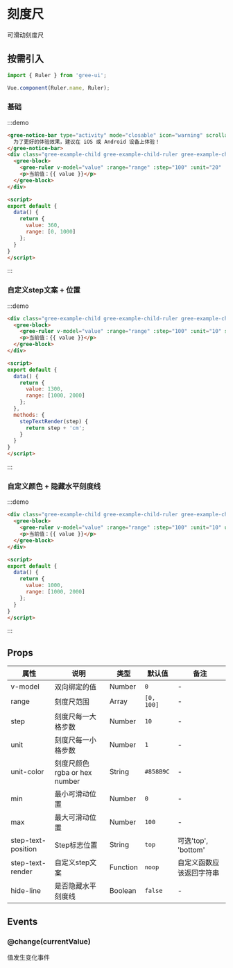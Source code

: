 # 刻度尺

可滑动刻度尺

## 按需引入

```javascript
import { Ruler } from 'gree-ui';

Vue.component(Ruler.name, Ruler);
```

### 基础

:::demo

```html
<gree-notice-bar type="activity" mode="closable" icon="warning" scrollable>
  为了更好的体验效果，建议在 iOS 或 Android 设备上体验！
</gree-notice-bar>
<div class="gree-example-child gree-example-child-ruler gree-example-child-ruler-0">
  <gree-block>
    <gree-ruler v-model="value" :range="range" :step="100" :unit="20" :max="1000"></gree-ruler>
    <p>当前值：{{ value }}</p>
  </gree-block>
</div>

<script>
export default {
  data() {
    return {
      value: 360,
      range: [0, 1000]
    };
  }
}
</script>
```

:::

### 自定义step文案 + 位置

:::demo

```html
<div class="gree-example-child gree-example-child-ruler gree-example-child-ruler-1">
  <gree-block>
    <gree-ruler v-model="value" :range="range" :step="100" :unit="10" step-text-position="bottom" :step-text-render="stepTextRender"></gree-ruler>
    <p>当前值：{{ value }}</p>
  </gree-block>
</div>

<script>
export default {
  data() {
    return {
      value: 1300,
      range: [1000, 2000]
    };
  },
  methods: {
    stepTextRender(step) {
      return step + 'cm';
    }
  }
}
</script>
```

:::

### 自定义颜色 + 隐藏水平刻度线

:::demo

```html
<div class="gree-example-child gree-example-child-ruler gree-example-child-ruler-2">
  <gree-block>
    <gree-ruler v-model="value" :range="range" :step="100" :unit="10" unit-color="#ff6e19" hide-line></gree-ruler>
    <p>当前值：{{ value }}</p>
  </gree-block>
</div>

<script>
export default {
  data() {
    return {
      value: 1000,
      range: [1000, 2000]
    };
  }
}
</script>
```

:::

## Props

| 属性               | 说明                         | 类型     | 默认值     | 备注                     |
| ------------------ | ---------------------------- | -------- | ---------- | ------------------------ |
| v-model            | 双向绑定的值                 | Number   | `0`        | \-                       |
| range              | 刻度尺范围                   | Array    | `[0, 100]` | \-                       |
| step               | 刻度尺每一大格步数           | Number   | `10`       | \-                       |
| unit               | 刻度尺每一小格步数           | Number   | `1`        | \-                       |
| unit-color         | 刻度尺颜色rgba or hex number | String   | `#858B9C`  | \-                       |
| min                | 最小可滑动位置               | Number   | `0`        | \-                       |
| max                | 最大可滑动位置               | Number   | `100`      | \-                       |
| step-text-position | Step标志位置                 | String   | `top`      | 可选'top', 'bottom'      |
| step-text-render   | 自定义step文案               | Function | `noop`     | 自定义函数应该返回字符串 |
| hide-line          | 是否隐藏水平刻度线           | Boolean  | `false`    | \-                       |

## Events

### @change(currentValue)

值发生变化事件

<script>
export default {
  data() {
    return {
      value: 360,
      range: [0, 1000]
    };
  },
  methods: {
    stepTextRender(step) {
      return step + 'cm';
    }
  }
}
</script>

<style lang="less">
.gree-example-child-ruler-0,
.gree-example-child-ruler-1,
.gree-example-child-ruler-2 {
  p {
    text-align: center;
  }
}

.gree-example-child-ruler-2 {
  .gree-ruler-cursor {
    background-color: #ff6e19;
    box-shadow: 0 2px 4px #ff6e19;
  }
}
</style>
